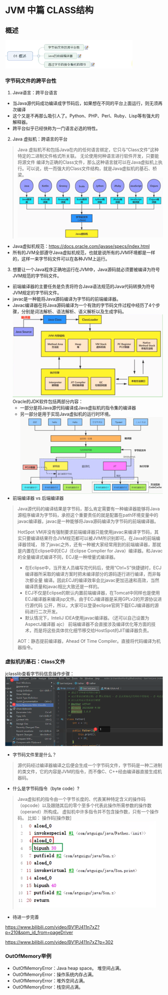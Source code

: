 
# JVM 中篇 CLASS结构
## 概述
![img_86.png](img_86.png)

### 字节码文件的跨平台性
1. Java语言：跨平台语言
* 当Java源代码成功编译成字节码后，如果想在不同的平台上面运行，则无须再次编译
* 这个又是不再那么吸引人了。Python、PHP、Perl、Ruby、Lisp等有强大的解释器。
* 跨平台似乎已经快称为一门语言必选的特性。

2. Java 虚拟机：跨语言的平台
> Java 虚拟机不和包括Java在内的任何语言绑定，它只与“Class文件”这种特定的二进制文件格式所关联。    无论使用何种语言进行软件开发，只要能将源文件
> 编译为正确的Class文件，那么这种语言就可以在Java虚拟机上执行。可以说，统一而强大的Class文件结构，就是Java虚拟机的基石、桥梁。
> ![img_87.png](img_87.png)
* Java虚拟机规范：https://docs.oracle.com/javase/specs/index.html
* 所有的JVM全部遵守Java虚拟机规范，也就是说所有的JVM环境都是一样的，这样一来字节码文件可以在各种JVM上运行。

3. 想要让一个Java程序正确地运行在JVM中，Java源码就必须要被编译为符号JVM规范的字节码文件。
* 前端编译器的主要任务是负责将符合Java语法规范的Java代码转换为符号JVM规定的字节码文件。
* javac是一种能将Java源码编译为字节码的前端编译器。
* Javac编译器在将Java源码编译为一个有效的字节码文件过程中经历了4个步骤，分别是词法解析、语法解析、语义解析以及生成字码。
![img_88.png](img_88.png)
Oracle的JDK软件包括两部分内容：
    * 一部分是将Java源代码编译成Java虚拟机的指令集的编译器
    * 另一部分是用于实现Java虚拟机的运行时环境。    
![img_89.png](img_89.png)
* 前端编译器 vs 后端编译器
> Java源代码的编译结果是字节码，那么肯定需要有一种编译器能够将Java源程序编译为字节码，承担这个重要责任的就是配置在path环境变量中的
> javac编译器，javac是一种能够将Java源码编译为字节码的前端编译器。
> 
> HotSpot VM并没有强制要求前端编译器只能使用javac来编译字节码，其实只要编译结果符合JVM规范都可以被JVM所识别即可。在Java的前端编译器领域，
> 除了javac之外，还有一种被大家经常用到的前端编译器，那就是内置在Eclipse中的ECJ（Eclipse Complier for Java）编译器。和Javac
> 的全量编译式编译不同，ECJ是一种增量式编译器。
> * 在Eclipse中，当开发人员编写完代码后，使用“Ctrl+S”快捷键时，ECJ编译器所采取的编译方案时把未编译部分的源码逐行进行编译，而非每次都全量
> 编译。因此ECJ的编译效率会比javac更加迅速和高效，当然编译质量和javac相比大致还是一样的。
> * ECJ不仅是Eclipse的默认内置前端编译器，在Tomcat中同样也是使用ECJ编译器来编译jsp文件。由于ECJ编译器是采用GPLv2的开源协议进行源代码
> 公开，所以，大家可以登录eclipse官网下载ECJ编译器的源码进行二次开发。
> * 默认情况下，InteliJ IDEA使用javac编译器。（还可以自己设置为AspectJ编译器 ajc）
> 前端编译器不会直接涉及编译优化等方面的技术，而是将这些具体优化细节移交给HostSpot的JIT编译器负责。
> 
> AOT：静态提前编译器，Ahead Of Time Compiler。直接将代码编译为机器指令。

### 虚拟机的基石：Class文件
jclasslib查看字节码信息操作步骤：
![img_91.png](img_91.png)

* 字节码文件里是什么？
>源代码经过编译器编译之后便会生成一个字节码文件，字节码是一种二进制的类文件，它的内容是JVM的指令，而不像C、C++经由编译器直接生成机器码。

* 什么是字节码指令（byte code）?
> Java虚拟机的指令由一个字节长度的、代表某种特定含义的操作码（opcode）以及跟随其后的零个至多个代表此操作所需参数的操作数（operand）所构成。
  虚拟机中许多指令并不包含操作数，只有一个操作码。
  比如： 操作码[操作数]
![img_90.png](img_90.png)

* 待进一步完善 






https://www.bilibili.com/video/BV1PJ411n7xZ?p=210&spm_id_from=pageDriver

https://www.bilibili.com/video/BV1PJ411n7xZ?p=302

### OutOfMemory举例
* OutOfMemoryError：Java heap space。 堆空间占满。
* OutOfMemoryError：操作系统内存占满。
* OutOfMemoryError：堆外空间占满。
* OutOfMemoryError：栈空间占满。




















